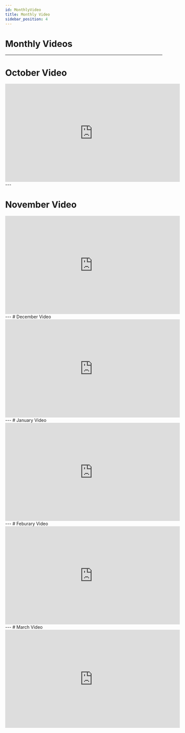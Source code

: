 ```yaml
---
id: MonthlyVideo
title: Monthly Video
sidebar_position: 4
---
```

# Monthly Videos
---

# October Video
<iframe width="560" height="315" src="https://www.youtube.com/embed/BdrZinY9Law" frameborder="0" allowfullscreen></iframe>
---

# November Video
<iframe width="560" height="315" src="https://www.youtube.com/embed/8qXdTlqkcy0" frameborder="0" allowfullscreen></iframe>
---
# December Video
<iframe width="560" height="315" src="https://www.youtube.com/embed/n7SoeQ-ftpo" frameborder="0" allowfullscreen></iframe>
---
# January Video
<iframe width="560" height="315" src="https://www.youtube.com/embed/Wj-Rn_9IPr0" frameborder="0" allowfullscreen></iframe>
---
# Feburary Video
<iframe width="560" height="315" src="https://www.youtube.com/embed/I78eMNnmoIw" frameborder="0" allowfullscreen></iframe>
---
# March Video
<iframe width="560" height="315" src="https://www.youtube.com/embed/xwdZhZAZKoA" frameborder="0" allowfullscreen></iframe>